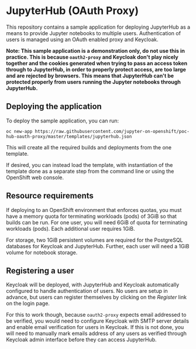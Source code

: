 JupyterHub (OAuth Proxy)
========================

This repository contains a sample application for deploying JupyterHub as a means to provide Jupyter notebooks to multiple users. Authentication of users is managed using an OAuth enabled proxy and Keycloak.

**Note: This sample application is a demonstration only, do not use this in practice. This is because ``oauth2-proxy`` and Keycloak don't play nicely together and the cookies generated when trying to pass an access token through to JupyterHub, in order to properly protect access, are too large and are rejected by browsers. This means that JupyterHub can't be protected properly from users running the Jupyter notebooks through JupyterHub.**

Deploying the application
-------------------------

To deploy the sample application, you can run:

```
oc new-app https://raw.githubusercontent.com/jupyter-on-openshift/poc-hub-oauth-proxy/master/templates/jupyterhub.json
```

This will create all the required builds and deployments from the one template.

If desired, you can instead load the template, with instantiation of the template done as a separate step from the command line or using the OpenShift web console.

Resource requirements
---------------------

If deploying to an OpenShift environment that enforces quotas, you must have a memory quota for terminating workloads (pods) of 3GiB so that builds can be run. For one user, you will need 6GiB of quota for terminating workloads (pods). Each additional user requires 1GiB.

For storage, two 1GiB persistent volumes are required for the PostgreSQL databases for Keycloak and JupyterHub. Further, each user will need a 1GiB volume for notebook storage.

Registering a user
------------------

Keycloak will be deployed, with JupyterHub and Keycloak automatically configured to handle authentication of users. No users are setup in advance, but users can register themselves by clicking on the _Register_ link on the login page.

For this to work though, because ``oauth2-proxy`` expects email addressed to be verified, you would need to configure Keycloak with SMTP server details and enable email verification for users in Keycloak. If this is not done, you will need to manually mark emails address of any users as verified through Keycloak admin interface before they can access JupyterHub.
